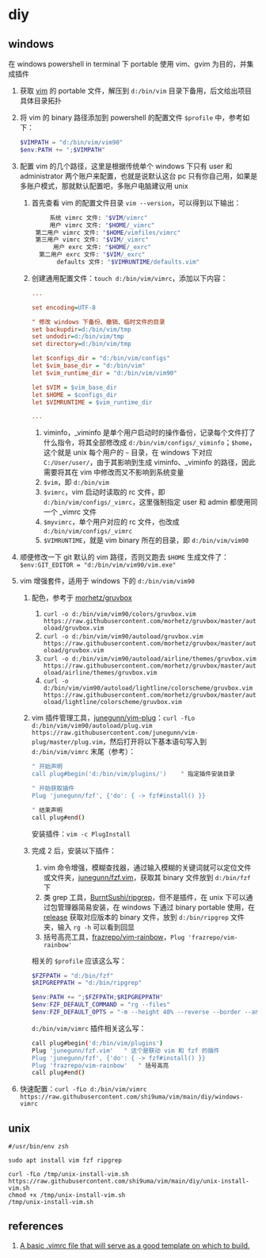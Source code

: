 # diy

## windows

在 windows powershell in terminal 下 portable 使用 vim、gvim 为目的，并集成插件

1.   获取 [vim](https://www.vim.org/download.php) 的 portable 文件，解压到 `d:/bin/vim` 目录下备用，后文给出项目具体目录拓扑

2.   将 vim 的 binary 路径添加到 powershell 的配置文件 `$profile` 中，参考如下：

     ```powershell
     $VIMPATH = "d:/bin/vim/vim90"
     $env:PATH += ";$VIMPATH"
     ```
     
3.   配置 vim 的几个路径，这里是根据传统单个 windows 下只有 user 和 administrator 两个账户来配置，也就是说默认这台 pc 只有你自己用，如果是多账户模式，那就默认配置吧，多账户电脑建议用 unix

     1.   首先查看 vim 的配置文件目录 `vim --version`，可以得到以下输出：

          ```bash
               系统 vimrc 文件: "$VIM/vimrc"
               用户 vimrc 文件: "$HOME/_vimrc"
           第二用户 vimrc 文件: "$HOME/vimfiles/vimrc"
           第三用户 vimrc 文件: "$VIM/_vimrc"
                用户 exrc 文件: "$HOME/_exrc"
            第二用户 exrc 文件: "$VIM/_exrc"
                 defaults 文件: "$VIMRUNTIME/defaults.vim"
          ```

     2.   创建通用配置文件：`touch d:/bin/vim/vimrc`，添加以下内容：

          ```ini
          ...
          
          set encoding=UTF-8
          
          " 修改 windows 下备份、撤销、临时文件的目录
          set backupdir=d:/bin/vim/tmp
          set undodir=d:/bin/vim/tmp
          set directory=d:/bin/vim/tmp
          
          let $configs_dir = "d:/bin/vim/configs"
          let $vim_base_dir = "d:/bin/vim"
          let $vim_runtime_dir = "d:/bin/vim/vim90"
          
          let $VIM = $vim_base_dir
          let $HOME = $configs_dir
          let $VIMRUNTIME = $vim_runtime_dir
          
          ...
          ```

          1.   viminfo，\_viminfo 是单个用户启动时的操作备份，记录每个文件打了什么指令，将其全部修改成 `d:/bin/vim/configs/_viminfo`；`$home`，这个就是 unix 每个用户的 `~` 目录，在 windows 下对应 `C:/User/user/`，由于其影响到生成 viminfo、\_viminfo 的路径，因此需要将其在 vim 中修改而又不影响到系统变量
          2.   `$vim`，即 `d:/bin/vim`
          3.   `$vimrc`，vim 启动时读取的 rc 文件，即 `d:/bin/vim/configs/_vimrc`，这里强制指定 user 和 admin 都使用同一个 _vimrc 文件
          4.   `$myvimrc`，单个用户对应的 rc 文件，也改成 `d:/bin/vim/configs/_vimrc`
          5.   `$VIMRUNTIME`，就是 vim binary 所在的目录，即 `d:/bin/vim/vim90`

4.   顺便修改一下 git 默认的 vim 路径，否则又跑去 `$HOME` 生成文件了：`$env:GIT_EDITOR = "d:/bin/vim/vim90/vim.exe"`

5.   vim 增强套件，适用于 windows 下的 `d:/bin/vim/vim90`

     1.   配色，参考于 [morhetz/gruvbox](https://github.com/morhetz/gruvbox.git)

          1.   `curl -o d:/bin/vim/vim90/colors/gruvbox.vim https://raw.githubusercontent.com/morhetz/gruvbox/master/autoload/gruvbox.vim`
          2.   `curl -o d:/bin/vim/vim90/autoload/gruvbox.vim https://raw.githubusercontent.com/morhetz/gruvbox/master/autoload/gruvbox.vim`
          3.   `curl -o d:/bin/vim/vim90/autoload/airline/themes/gruvbox.vim https://raw.githubusercontent.com/morhetz/gruvbox/master/autoload/airline/themes/gruvbox.vim`
          4.   `curl -o d:/bin/vim/vim90/autoload/lightline/colorscheme/gruvbox.vim https://raw.githubusercontent.com/morhetz/gruvbox/master/autoload/lightline/colorscheme/gruvbox.vim`

     2.   vim 插件管理工具，[junegunn/vim-plug](https://github.com/junegunn/vim-plug.git)：`curl -fLo d:/bin/vim/vim90/autoload/plug.vim https://raw.githubusercontent.com/junegunn/vim-plug/master/plug.vim`，然后打开将以下基本语句写入到 `d:/bin/vim/vimrc` 末尾（参考）：

          ```bash
          " 开始声明
          call plug#begin('d:/bin/vim/plugins/')	" 指定插件安装目录
          
          " 开始获取插件
          Plug 'junegunn/fzf', {'do': { -> fzf#install() }}
          
          " 结束声明
          call plug#end()
          ```

          安装插件：`vim -c PlugInstall`

     3.   完成 2 后，安装以下插件：

          1.   vim 命令增强，模糊查找器，通过输入模糊的关键词就可以定位文件或文件夹，[junegunn/fzf.vim](https://github.com/junegunn/fzf.vim.git)，获取其 binary 文件放到 `d:/bin/fzf` 下
          2.   类 grep 工具，[BurntSushi/ripgrep](https://github.com/BurntSushi/ripgrep.git)，但不是插件，在 unix 下可以通过包管理器简易安装，在 windows 下通过 binary portable 使用，在 [release](https://github.com/BurntSushi/ripgrep/releases) 获取对应版本的 binary 文件，放到 `d:/bin/ripgrep` 文件夹，输入 `rg -h` 可以看到回显
          3.   括号高亮工具，[frazrepo/vim-rainbow](https://github.com/frazrepo/vim-rainbow.git)，`Plug 'frazrepo/vim-rainbow'`

          相关的 `$profile` 应该这么写：

          ```powershell
          $FZFPATH = "d:/bin/fzf"
          $RIPGREPPATH = "d:/bin/ripgrep"
          
          $env:PATH += ";$FZFPATH;$RIPGREPPATH"
          $env:FZF_DEFAULT_COMMAND = "rg --files"
          $env:FZF_DEFAULT_OPTS = "-m --height 40% --reverse --border --ansi"
          ```

          `d:/bin/vim/vimrc` 插件相关这么写：

          ```bash
          call plug#begin('d:/bin/vim/plugins')
          Plug 'junegunn/fzf.vim'	" 这个是联动 vim 和 fzf 的插件
          Plug 'junegunn/fzf', {'do': { -> fzf#install() }}
          Plug 'frazrepo/vim-rainbow'	" 括号高亮
          call plug#end()
          ```

6.   快速配置：`curl -fLo d:/bin/vim/vimrc https://raw.githubusercontent.com/shi9uma/vim/main/diy/windows-vimrc`

## unix

```shell
#/usr/bin/env zsh

sudo apt install vim fzf ripgrep

curl -fLo /tmp/unix-install-vim.sh https://raw.githubusercontent.com/shi9uma/vim/main/diy/unix-install-vim.sh
chmod +x /tmp/unix-install-vim.sh
/tmp/unix-install-vim.sh
```

## references

1.   [A basic .vimrc file that will serve as a good template on which to build.](https://gist.github.com/simonista/8703722)